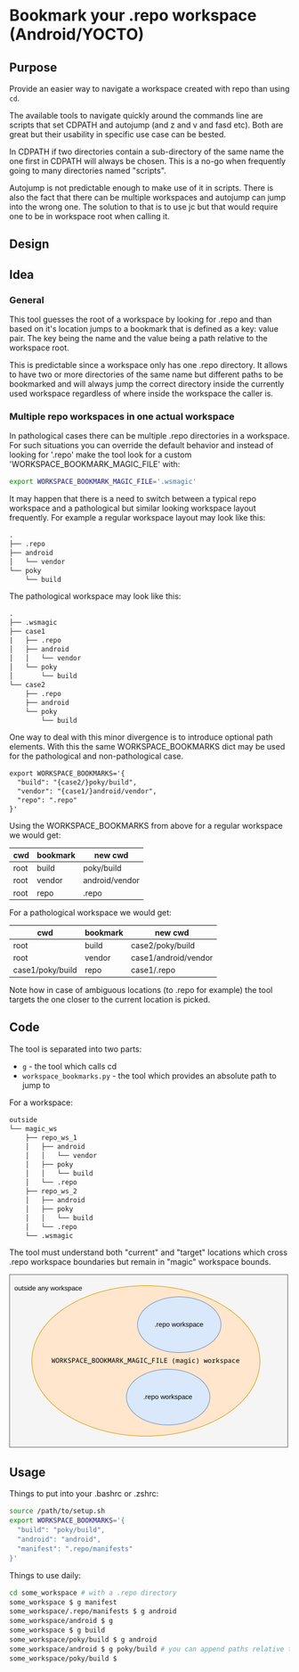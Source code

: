 # Bookmark your .repo workspace (Android/YOCTO)

## Purpose

Provide an easier way to navigate a workspace created with repo than using `cd`.

The available tools to navigate quickly around the commands line are scripts
that set CDPATH and autojump (and z and v and fasd etc). Both are great but
their usability in specific use case can be bested.

In CDPATH if two directories contain a sub-directory of the same name the one
first in CDPATH will always be chosen. This is a no-go when frequently going to
many directories named "scripts".

Autojump is not predictable enough to make use of it in scripts. There is also
the fact that there can be multiple workspaces and autojump can jump into the
wrong one. The solution to that is to use jc but that would require one to be
in workspace root when calling it.

## Design

## Idea

### General

This tool guesses the root of a workspace by looking for .repo and than based
on it's location jumps to a bookmark that is defined as a key: value pair. The
key being the name and the value being a path relative to the workspace root.

This is predictable since a workspace only has one .repo directory. It allows
to have two or more directories of the same name but different paths to be
bookmarked and will always jump the correct directory inside the currently
used workspace regardless of where inside the workspace the caller is.


### Multiple repo workspaces in one actual workspace

In pathological cases there can be multiple .repo directories in a workspace.
For such situations you can override the default behavior and instead of
looking for '.repo' make the tool look for a custom
'WORKSPACE_BOOKMARK_MAGIC_FILE' with:

```sh
export WORKSPACE_BOOKMARK_MAGIC_FILE='.wsmagic'
```

It may happen that there is a need to switch between a typical repo workspace
and a pathological but similar looking workspace layout frequently. For example
a regular workspace layout may look like this:

```text
.
├── .repo
├── android
│   └── vendor
└── poky
    └── build
```

The pathological workspace may look like this:

```text
.
├── .wsmagic
├── case1
|   ├── .repo
│   ├── android
│   │   └── vendor
│   └── poky
│       └── build
└── case2
    ├── .repo
    ├── android
    └── poky
        └── build
```

One way to deal with this minor divergence is to introduce optional path elements.
With this the same WORKSPACE_BOOKMARKS dict may be used for the pathological and
non-pathological case.

```text
export WORKSPACE_BOOKMARKS='{
  "build": "{case2/}poky/build",
  "vendor": "{case1/}android/vendor",
  "repo": ".repo"
}'
```

Using the WORKSPACE_BOOKMARKS from above for a regular workspace we would get:

|cwd |bookmark|new cwd       |
|----|--------|--------------|
|root|build   |poky/build    |
|root|vendor  |android/vendor|
|root|repo    |.repo         |

For a pathological workspace we would get:

|cwd             |bookmark|new cwd             |
|----------------|--------|--------------------|
|root            |build   |case2/poky/build    |
|root            |vendor  |case1/android/vendor|
|case1/poky/build|repo    |case1/.repo         |

Note how in case of ambiguous locations (to .repo for example) the tool targets
the one closer to the current location is picked.

## Code

The tool is separated into two parts:

* `g` - the tool which calls cd
* `workspace_bookmarks.py` - the tool which provides an absolute path to jump to

For a workspace:

```text
outside
└── magic_ws
    ├── repo_ws_1
    │   ├── android
    │   │   └── vendor
    │   ├── poky
    │   │   └── build
    │   └── .repo
    ├── repo_ws_2
    │   ├── android
    │   ├── poky
    │   │   └── build
    │   └── .repo
    └── .wsmagic
```

The tool must understand both "current" and "target" locations which cross
.repo workspace boundaries but remain in "magic" workspace bounds.

![](./workspace_representation.drawio.png)

## Usage

Things to put into your .bashrc or .zshrc:

```sh
source /path/to/setup.sh
export WORKSPACE_BOOKMARKS='{
  "build": "poky/build",
  "android": "android",
  "manifest": ".repo/manifests"
}'
```

Things to use daily:

```sh
cd some_workspace # with a .repo directory
some_workspace $ g manifest
some_workspace/.repo/manifests $ g android
some_workspace/android $ g
some_workspace $ g build
some_workspace/poky/build $ g android
some_workspace/android $ g poky/build # you can append paths relative to bookmark
some_workspace/poky/build $
```
